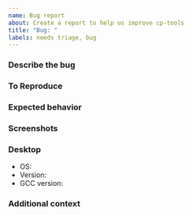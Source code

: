 ```yaml
---
name: Bug report
about: Create a report to help us improve cp-tools
title: "Bug: "
labels: needs triage, bug
---
```


### Describe the bug

<!-- A clear and concise description of what the bug is. -->

### To Reproduce

<!-- Steps to reproduce the behavior: -->

<!-- 1. Go to '...' -->
<!-- 2. Click on '....' -->
<!-- 3. Scroll down to '....' -->
<!-- 4. See error -->

### Expected behavior

<!-- A clear and concise description of what you expected to happen. -->

### Screenshots

<!-- If applicable, add screenshots to help explain your problem. -->

### Desktop

- OS:
- Version:
- GCC version:

### Additional context

<!-- Add any other context about the problem or helpful links here. -->
